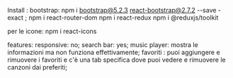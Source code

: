Install : bootstrap: npm i bootstrap@5.2.3 react-bootstrap@2.7.2 --save -exact ;
npm i react-router-dom
npm i react-redux
npm i @reduxjs/toolkit

per le icone: npm i react-icons


features: 
responsive: no;
search bar: yes;
music player: mostra le informazioni ma non funziona effettivamente;
favoriti : puoi aggiungere e rimuovere i favoriti e c'è una tab specifica dove puoi vedere e rimuovere le canzoni dai preferiti;

